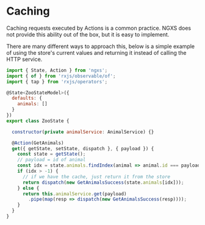 # Caching
Caching requests executed by Actions is a common practice. NGXS does not
provide this ability out of the box, but it is easy to implement. 

There are many different ways to approach this, below is a simple example of
using the store's current values and returning it instead of calling the HTTP
service.

```javascript
import { State, Action } from 'ngxs';
import { of } from 'rxjs/observable/of';
import { tap } from 'rxjs/operators';

@State<ZooStateModel>({
  defaults: {
    animals: []
  }
})
export class ZooState {

  constructor(private animalService: AnimalService) {}

  @Action(GetAnimals)
  get({ getState, setState, dispatch }, { payload }) {
    const state = getState();
    // payload = id of animal
    const idx = state.animals.findIndex(animal => animal.id === payload);
    if (idx > -1) {
      // if we have the cache, just return it from the store
      return dispatch(new GetAnimalsSuccess(state.animals[idx]));
    } else {
      return this.animalService.get(payload)
        .pipe(map(resp => dispatch(new GetAnimalsSuccess(resp))));
    }
  }
}
```
